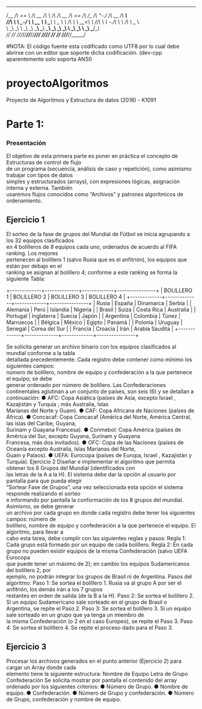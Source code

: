 
 ______ ______     ______  __      ______  ______  ______  __  ______ __    __  ______  ______      
/\__  _/\  == \   /\  __ \/\ \    /\  ___\/\  __ \/\  == \/\ \/\__  _/\ "-./  \/\  __ \/\  ___\     
\/_/\ \\ \  _-/   \ \  __ \ \ \___\ \ \__ \ \ \/\ \ \  __<\ \ \/_/\ \\ \ \-./\ \ \ \/\ \ \___  \    
   \ \_\\ \_\      \ \_\ \_\ \_____\ \_____\ \_____\ \_\ \_\ \_\ \ \_\\ \_\ \ \_\ \_____\/\_____\   
    \/_/ \/_/       \/_/\/_/\/_____/\/_____/\/_____/\/_/ /_/\/_/  \/_/ \/_/  \/_/\/_____/\/_____/   
                                                                                                    

#NOTA:
El código fuente esta codificado como UTF8 por lo cual debe abrirse con un editor que soporte dicha codificación. (dev-cpp aparentemente solo soporta ANSI)

# proyectoAlgoritmos
Proyecto de Algoritmos y Estructura de datos (2018) - K1091

# Parte 1:
### Presentación
El objetivo de esta primera parte es poner en práctica el concepto de Estructuras de control de flujo                                  
de un programa (secuencia, análisis de caso y repetición), como asimismo trabajar con tipos de datos                              
simples y estructurados (arrays), con expresiones lógicas, asignación interna y externa. También                      
usaremos flujos conocidos como “Archivos” y patrones algorítmicos de ordenamiento.

## Ejercicio 1
El sorteo de la fase de grupos del Mundial de Fútbol se inicia agrupando a los 32 equipos clasificados                                    
en 4 bolilleros de 8 equipos cada uno, ordenados de acuerdo al FIFA ranking. Los mejores                              
pertenecen al bolillero 1 (salvo Rusia que es el anfitrión), los equipos que están por debajo en el                                  
ranking se asignan al bolillero 4; conforme a este ranking se forma la siguiente Tabla:

+-------------+--------------+-------------+----------------+
| BOLILLERO 1 |  BOLILLERO 2 | BOLILLERO 3 |  BOLILLERO 4   |
+-------------+--------------+-------------+----------------+
| Rusia       | España       | Dinamarca   | Serbia         |
| Alemania    | Perú         | Islandia    | Nigeria        |
| Brasil      | Suiza        | Costa Rica  | Australia      |
| Portugal    | Inglaterra   | Suecia      | Japón          |
| Argentina   | Colombia     | Túnez       | Marruecos      |
| Bélgica     | México       | Egipto      | Panamá         |
| Polonia     | Uruguay      | Senegal     | Corea del Sur  |
| Francia     | Croacia      | Irán        | Arabia Saudita |
+-------------+--------------+-------------+----------------+


Se solicita generar un archivo binario con los equipos clasificados al mundial conforme a la tabla                              
detallada precedentemente. Cada registro debe contener como mínimo los siguientes campos:                    
número de bolillero, nombre de equipo y confederación a la que pertenece el equipo; se debe                              
generar ordenado por número de bolillero.
Las Confederaciones continentales aglutinan a un conjunto de países, son seis (6) y se detallan a                              
continuación:
● AFC: Copa Asiática (países de Asia, excepto Israel , Kazajistán y Turquía ; más Australia, Islas                              
Marianas del Norte y Guam). 
● CAF: Copa Africana de Naciones (países de África).
● Concacaf: Copa Concacaf (América del Norte, América Central, las islas del Caribe, Guyana,                        
Surinam y Guayana Francesa).
● Conmebol: Copa América (países de América del Sur, excepto Guyana, Surinam y Guayana                        
Francesa, más dos invitados).
● OFC: Copa de las Naciones (países de Oceanía excepto Australia, Islas Marianas del Norte,                          
Guam y Palaos).
● UEFA: Eurocopa (países de Europa, Israel , Kazajistán y Turquía).
Ejercicio 2
Diseñar e implementar el algoritmo que permita obtener los 8 Grupos del Mundial (identificados con                            
las letras de la A a la H). El sistema debe dar la opción al usuario por pantalla para que pueda elegir                                          
“Sortear Fase de Grupos”, una vez seleccionada esta opción el sistema responde realizando el sorteo                            
e informando por pantalla la conformación de los 8 grupos del mundial. Asimismo, se debe generar                              
un archivo por cada grupo en donde cada registro debe tener los siguientes campos: número de                              
bolillero, nombre de equipo y confederación a la que pertenece el equipo. El algoritmo, para llevar a                                
cabo esta tarea, debe cumplir con las siguientes reglas y pasos:
Regla 1: Cada grupo está formado por un equipo de cada bolillero.
Regla 2: En cada grupo no pueden existir equipos de la misma Confederación (salvo UEFA Eurocopa                              
que puede tener un máximo de 2); en cambio los equipos Sudamericanos del bolillero 2, por                              
ejemplo, no podrán integrar los grupos de Brasil ni de Argentina.
Pasos del algoritmo:
Paso 1: Se sortea el bolillero 1. Rusia va al grupo A por ser el anfitrión, los demás irán a los 7 grupos                                            
restantes en orden de salida (de la B a la H).
Paso 2: Se sortea el bolillero 2. Si un equipo Sudamericano sale sorteado en el grupo de Brasil o                                    
Argentina, se repite el Paso 2.
Paso 3: Se sortea el bolillero 3. Si un equipo sale sorteado en un grupo que ya tenga un miembro de                                        
la misma Confederación (o 2 en el caso Europeo), se repite el Paso 3.
Paso 4:  Se sortea  el bolillero 4. Se repite el proceso dado para el Paso 3.

## Ejercicio 3
Procesar los archivos generados en el punto anterior (Ejercicio 2) para cargar un Array donde cada                              
elemento tiene la siguiente estructura:
Nombre de Equipo
Letra de Grupo
Confederación
Se solicita mostrar por pantalla el contenido del array ordenado por los siguientes criterios:
● Número de Grupo.
● Nombre de equipo.
● Confederación.
● Número de Grupo y confederación.
● Número de Grupo, confederación y nombre de equipo.